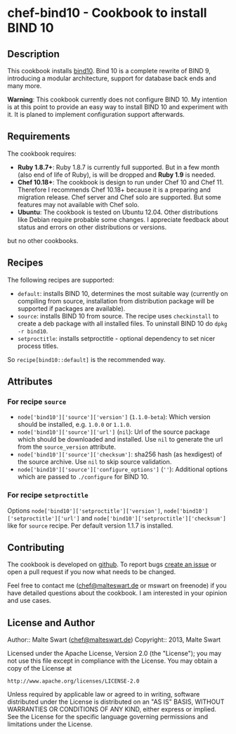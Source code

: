 chef-bind10 - Cookbook to install BIND 10
=========================================

Description
-----------

This cookbook installs [bind10](http://bind10.isc.org). Bind 10 is a complete rewrite of BIND 9, introducing a modular architecture, support for database back ends and many more.

**Warning**: This cookbook currently does not configure BIND 10. My intention is at this point to provide an easy way to install BIND 10 and experiment with it. It is planed to implement configuration support afterwards.


Requirements
------------

The cookbook requires:

* **Ruby 1.8.7+**: Ruby 1.8.7 is currently full supported. But in a few month (also end of life of Ruby), is will be dropped and **Ruby 1.9** is needed.
* **Chef 10.18+**: The cookbook is design to run under Chef 10 and Chef 11. Therefore I recommends Chef 10.18+ because it is a preparing and migration release. Chef server and Chef solo are supported. But some features may not available with Chef solo.
* **Ubuntu**: The cookbook is tested on Ubuntu 12.04. Other distributions like Debian require probable some changes. I appreciate feedback about status and errors on other distributions or versions.

but no other cookbooks.


Recipes
-------

The following recipes are supported:

* `default`: installs BIND 10, determines the most suitable way (currently on compiling from source, installation from distribution package will be supported if packages are available).
* `source`: installs BIND 10 from source. The recipe uses `checkinstall` to create a deb package with all installed files. To uninstall BIND 10 do `dpkg -r bind10`.
* `setproctitle`: installs setproctitle - optional dependency to set nicer process titles.

So ``recipe[bind10::default]`` is the recommended way.


Attributes
----------

### For recipe `source`

* `node['bind10']['source']['version']` (`1.1.0-beta`): Which version should be installed, e.g. `1.0.0` or `1.1.0`.
* `node['bind10']['source']['url']` (`nil`): Url of the source package which should be downloaded and installed. Use `nil` to generate the url from the `source_version` attribute.
* `node['bind10']['source']['checksum']`: sha256 hash (as hexdigest) of the source archive. Use `nil` to skip source validation.
* `node['bind10']['source']['configure_options']` (`''`): Additional options which are passed to `./configure` for BIND 10.

### For recipe `setproctitle`

Options `node['bind10']['setproctitle']['version']`, `node['bind10']['setproctitle']['url']` and `node['bind10']['setproctitle']['checksum']` like for `source` recipe. Per default version 1.1.7 is installed.


Contributing
------------

The cookbook is developed on [github](https://github.com). To report bugs [create an issue](https://github.com/mswart/chef-bind10/issues) or open a pull request if you now what needs to be changed.

Feel free to contact me (<chef@malteswart.de> or mswart on freenode) if you have detailed questions about the cookbook. I am interested in your opinion and use cases.


License and Author
------------------

Author:: Malte Swart (<chef@malteswart.de>)
Copyright:: 2013, Malte Swart

Licensed under the Apache License, Version 2.0 (the "License");
you may not use this file except in compliance with the License.
You may obtain a copy of the License at

    http://www.apache.org/licenses/LICENSE-2.0

Unless required by applicable law or agreed to in writing, software
distributed under the License is distributed on an "AS IS" BASIS,
WITHOUT WARRANTIES OR CONDITIONS OF ANY KIND, either express or implied.
See the License for the specific language governing permissions and
limitations under the License.
